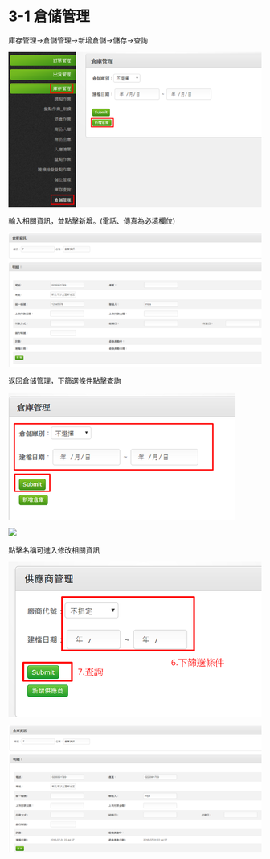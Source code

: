 # 3-1 倉储管理

庫存管理→倉儲管理→新增倉儲→儲存→查詢

![](../.gitbook/assets/image-177.png)

輸入相關資訊，並點擊新增。\(電話、傳真為必填欄位\)

![](../.gitbook/assets/image-85.png)

返回倉储管理，下篩選條件點擊查詢

![](../.gitbook/assets/image-153.png)

![](https://github.com/lifecomService/LifeERP_manuals/tree/c5f5cca33bca11311bde6512cab215b123ef8fd0/.gitbook/assets/image%20%2817%29.png)

點擊名稱可進入修改相關資訊

![](../.gitbook/assets/17.png)

![](../.gitbook/assets/image-80.png)

